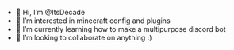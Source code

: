 - 👋 Hi, I’m @ItsDecade
- 👀 I’m interested in minecraft config and plugins
- 🌱 I’m currently learning how to make a multipurpose discord bot
- 💞️ I’m looking to collaborate on anything :)

<!---
ItsDecade/ItsDecade is a ✨ special ✨ repository because its `README.md` (this file) appears on your GitHub profile.
You can click the Preview link to take a look at your changes.
--->
